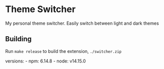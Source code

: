 # Theme Switcher

My personal theme switcher. Easily switch between light and dark themes

## Building
Run `make release` to build the extension, `./switcher.zip`

versions:
	- npm: 6.14.8
	- node: v14.15.0
